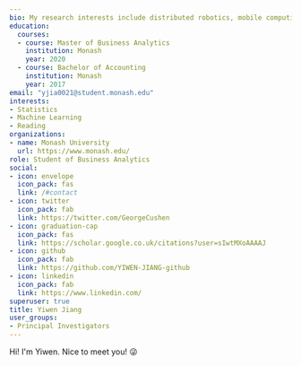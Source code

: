 ```yaml
---
bio: My research interests include distributed robotics, mobile computing and programmable matter.
education:
  courses:
  - course: Master of Business Analytics
    institution: Monash
    year: 2020
  - course: Bachelor of Accounting
    institution: Monash
    year: 2017
email: "yjia0021@student.monash.edu"
interests:
- Statistics
- Machine Learning
- Reading
organizations:
- name: Monash University
  url: https://www.monash.edu/
role: Student of Business Analytics
social:
- icon: envelope
  icon_pack: fas
  link: /#contact
- icon: twitter
  icon_pack: fab
  link: https://twitter.com/GeorgeCushen
- icon: graduation-cap
  icon_pack: fas
  link: https://scholar.google.co.uk/citations?user=sIwtMXoAAAAJ
- icon: github
  icon_pack: fab
  link: https://github.com/YIWEN-JIANG-github
- icon: linkedin
  icon_pack: fab
  link: https://www.linkedin.com/
superuser: true
title: Yiwen Jiang
user_groups:
- Principal Investigators
---
```


Hi! I'm Yiwen. Nice to meet you! :stuck_out_tongue_winking_eye:
